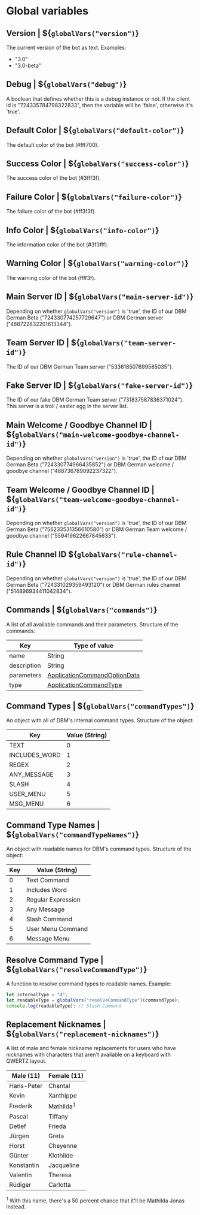 # Global variables


## Version | ${`globalVars("version")`}

The current version of the bot as text. Examples:
- "3.0"
- "3.0-beta"


## Debug | ${`globalVars("debug")`}

A boolean that defines whether this is a debug instance or not. If the client id is "724335784798322833", then the variable will be 'false', otherwise it's 'true'.


## Default Color | ${`globalVars("default-color")`}

The default color of the bot (#fff700).


## Success Color | ${`globalVars("success-color")`}

The success color of the bot (#3fff3f).


## Failure Color | ${`globalVars("failure-color")`}

The failure color of the bot (#ff3f3f).


## Info Color | ${`globalVars("info-color")`}

The information color of the bot (#3f3fff).


## Warning Color | ${`globalVars("warning-color")`}
The warning color of the bot (ffff3f).


## Main Server ID | ${`globalVars("main-server-id")`}

Depending on whether `globalVars("version")` is 'true', the ID of our DBM German Beta ("724330774257729647") or DBM German server ("488722832201613344").


## Team Server ID | ${`globalVars("team-server-id")`}

The ID of our DBM German Team server ("533618507699585035").


## Fake Server ID | ${`globalVars("fake-server-id")`}

The ID of our fake DBM German Team server ("731837587836371024"). This server is a troll / easter egg in the server list.


## Main Welcome / Goodbye Channel ID | ${`globalVars("main-welcome-goodbye-channel-id")`}

Depending on whether `globalVars("version")` is 'true', the ID of our DBM German Beta ("724330774966435852") or DBM German welcome / goodbye channel ("488736789092237322").


## Team Welcome / Goodbye Channel ID | ${`globalVars("team-welcome-goodbye-channel-id")`}

Depending on whether `globalVars("version")` is 'true', the ID of our DBM German Beta ("756233531356610580") or DBM German Team welcome / goodbye channel ("559419622667845633").


## Rule Channel ID ${`globalVars("rule-channel-id")`}

Depending on whether `globalVars("version")` is 'true', the ID of our DBM German Beta ("724331029359493120") or DBM German rules channel ("514896934411042834").


## Commands | ${`globalVars("commands")`}

A list of all available commands and their parameters. Structure of the commands:

| Key                   | Type of value                 |
|-----------------------|-------------------------------|
| name                  | String                        |
| description           | String                        |
| parameters            | [ApplicationCommandOptionData](https://discord.js.org/#/docs/discord.js/main/typedef/ApplicationCommandOptionData)  |
| type                  | [ApplicationCommandType](https://discord-api-types.dev/api/discord-api-types-v10/enum/ApplicationCommandType)        |


## Command Types | ${`globalVars("commandTypes")`}

An object with all of DBM's internal command types. Structure of the object:

| Key                   | Value (String)        |
|-----------------------|-----------------------|
| TEXT                  | 0                     |
| INCLUDES_WORD         | 1                     |
| REGEX                 | 2                     |
| ANY_MESSAGE           | 3                     |
| SLASH                 | 4                     |
| USER_MENU             | 5                     |
| MSG_MENU              | 6                     |


## Command Type Names | ${`globalVars("commandTypeNames")`}

An object with readable names for DBM's command types. Structure of the object:

| Key                   | Value (String)        |
|-----------------------|-----------------------|
| 0                     | Text Command          |
| 1                     | Includes Word         |
| 2                     | Regular Expression    |
| 3                     | Any Message           |
| 4                     | Slash Command         |
| 5                     | User Menu Command     |
| 6                     | Message Menu          |


## Resolve Command Type | ${`globalVars("resolveCommandType")`}

A function to resolve command types to readable names. Example:
```js
let internalType = "4";
let readableType = globalVars("resolveCommandType")(commandType);
console.log(readableType); // Slash Command
```


## Replacement Nicknames | ${`globalVars("replacement-nicknames")`}

A list of male and female nickname replacements for users who have nicknames with characters that aren't available on a keyboard with QWERTZ layout.

| Male (11)             | Female (11)           |
|-----------------------|-----------------------|
| Hans-Peter            | Chantal               |
| Kevin                 | Xanthippe             |
| Frederik              | Mathilda<sup>1</sup>  |
| Pascal                | Tiffany               |
| Detlef                | Frieda                |
| Jürgen                | Greta                 |
| Horst                 | Cheyenne              |
| Günter                | Klothilde             |
| Konstantin            | Jacqueline            |
| Valentin              | Theresa               |
| Rüdiger               | Carlotta              |

<sup>1</sup> With this name, there's a 50 percent chance that it'll be Mathilda Jonas instead.